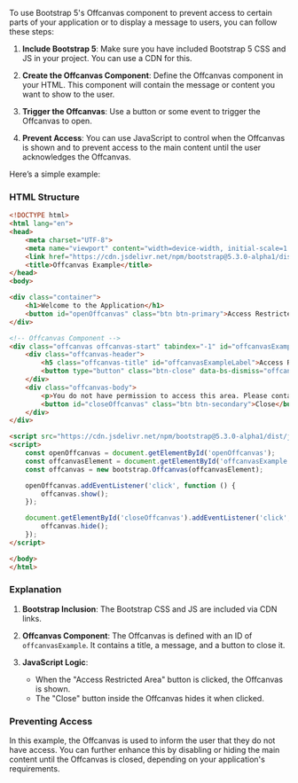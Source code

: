 To use Bootstrap 5's Offcanvas component to prevent access to certain parts of your application or to display a message to users, you can follow these steps:

1. **Include Bootstrap 5**: Make sure you have included Bootstrap 5 CSS and JS in your project. You can use a CDN for this.

2. **Create the Offcanvas Component**: Define the Offcanvas component in your HTML. This component will contain the message or content you want to show to the user.

3. **Trigger the Offcanvas**: Use a button or some event to trigger the Offcanvas to open.

4. **Prevent Access**: You can use JavaScript to control when the Offcanvas is shown and to prevent access to the main content until the user acknowledges the Offcanvas.

Here’s a simple example:

### HTML Structure

```html
<!DOCTYPE html>
<html lang="en">
<head>
    <meta charset="UTF-8">
    <meta name="viewport" content="width=device-width, initial-scale=1.0">
    <link href="https://cdn.jsdelivr.net/npm/bootstrap@5.3.0-alpha1/dist/css/bootstrap.min.css" rel="stylesheet">
    <title>Offcanvas Example</title>
</head>
<body>

<div class="container">
    <h1>Welcome to the Application</h1>
    <button id="openOffcanvas" class="btn btn-primary">Access Restricted Area</button>
</div>

<!-- Offcanvas Component -->
<div class="offcanvas offcanvas-start" tabindex="-1" id="offcanvasExample" aria-labelledby="offcanvasExampleLabel">
    <div class="offcanvas-header">
        <h5 class="offcanvas-title" id="offcanvasExampleLabel">Access Restricted</h5>
        <button type="button" class="btn-close" data-bs-dismiss="offcanvas" aria-label="Close"></button>
    </div>
    <div class="offcanvas-body">
        <p>You do not have permission to access this area. Please contact support for assistance.</p>
        <button id="closeOffcanvas" class="btn btn-secondary">Close</button>
    </div>
</div>

<script src="https://cdn.jsdelivr.net/npm/bootstrap@5.3.0-alpha1/dist/js/bootstrap.bundle.min.js"></script>
<script>
    const openOffcanvas = document.getElementById('openOffcanvas');
    const offcanvasElement = document.getElementById('offcanvasExample');
    const offcanvas = new bootstrap.Offcanvas(offcanvasElement);

    openOffcanvas.addEventListener('click', function () {
        offcanvas.show();
    });

    document.getElementById('closeOffcanvas').addEventListener('click', function () {
        offcanvas.hide();
    });
</script>

</body>
</html>
```

### Explanation

1. **Bootstrap Inclusion**: The Bootstrap CSS and JS are included via CDN links.

2. **Offcanvas Component**: The Offcanvas is defined with an ID of `offcanvasExample`. It contains a title, a message, and a button to close it.

3. **JavaScript Logic**: 
   - When the "Access Restricted Area" button is clicked, the Offcanvas is shown.
   - The "Close" button inside the Offcanvas hides it when clicked.

### Preventing Access
In this example, the Offcanvas is used to inform the user that they do not have access. You can further enhance this by disabling or hiding the main content until the Offcanvas is closed, depending on your application's requirements.